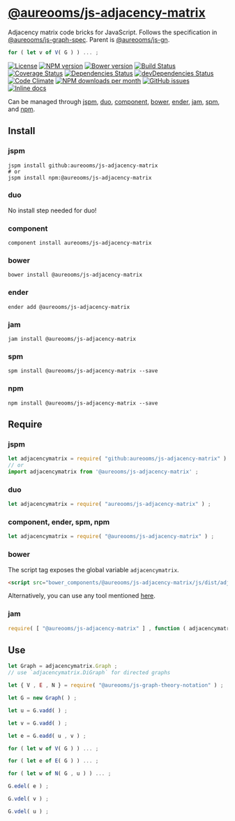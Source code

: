 [@aureooms/js-adjacency-matrix](https://make-github-pseudonymous-again.github.io/js-adjacency-matrix)
==

Adjacency matrix code bricks for JavaScript.
Follows the specification in
[@aureooms/js-graph-spec](https://github.com/make-github-pseudonymous-again/js-graph-spec).
Parent is [@aureooms/js-gn](https://github.com/make-github-pseudonymous-again/js-gn).

```js
for ( let v of V( G ) ) ... ;
```

[![License](https://img.shields.io/github/license/make-github-pseudonymous-again/js-adjacency-matrix.svg?style=flat)](https://raw.githubusercontent.com/make-github-pseudonymous-again/js-adjacency-matrix/main/LICENSE)
[![NPM version](https://img.shields.io/npm/v/@aureooms/js-adjacency-matrix.svg?style=flat)](https://www.npmjs.org/package/@aureooms/js-adjacency-matrix)
[![Bower version](https://img.shields.io/bower/v/@aureooms/js-adjacency-matrix.svg?style=flat)](http://bower.io/search/?q=@aureooms/js-adjacency-matrix)
[![Build Status](https://img.shields.io/travis/make-github-pseudonymous-again/js-adjacency-matrix.svg?style=flat)](https://travis-ci.org/make-github-pseudonymous-again/js-adjacency-matrix)
[![Coverage Status](https://img.shields.io/coveralls/make-github-pseudonymous-again/js-adjacency-matrix.svg?style=flat)](https://coveralls.io/r/make-github-pseudonymous-again/js-adjacency-matrix)
[![Dependencies Status](https://img.shields.io/david/make-github-pseudonymous-again/js-adjacency-matrix.svg?style=flat)](https://david-dm.org/make-github-pseudonymous-again/js-adjacency-matrix#info=dependencies)
[![devDependencies Status](https://img.shields.io/david/dev/make-github-pseudonymous-again/js-adjacency-matrix.svg?style=flat)](https://david-dm.org/make-github-pseudonymous-again/js-adjacency-matrix#info=devDependencies)
[![Code Climate](https://img.shields.io/codeclimate/github/make-github-pseudonymous-again/js-adjacency-matrix.svg?style=flat)](https://codeclimate.com/github/make-github-pseudonymous-again/js-adjacency-matrix)
[![NPM downloads per month](https://img.shields.io/npm/dm/@aureooms/js-adjacency-matrix.svg?style=flat)](https://www.npmjs.org/package/@aureooms/js-adjacency-matrix)
[![GitHub issues](https://img.shields.io/github/issues/make-github-pseudonymous-again/js-adjacency-matrix.svg?style=flat)](https://github.com/make-github-pseudonymous-again/js-adjacency-matrix/issues)
[![Inline docs](http://inch-ci.org/github/make-github-pseudonymous-again/js-adjacency-matrix.svg?branch=master&style=shields)](http://inch-ci.org/github/make-github-pseudonymous-again/js-adjacency-matrix)

Can be managed through [jspm](https://github.com/jspm/jspm-cli),
[duo](https://github.com/duojs/duo),
[component](https://github.com/componentjs/component),
[bower](https://github.com/bower/bower),
[ender](https://github.com/ender-js/Ender),
[jam](https://github.com/caolan/jam),
[spm](https://github.com/spmjs/spm),
and [npm](https://github.com/npm/npm).

## Install

### jspm
```terminal
jspm install github:aureooms/js-adjacency-matrix
# or
jspm install npm:@aureooms/js-adjacency-matrix
```
### duo
No install step needed for duo!

### component
```terminal
component install aureooms/js-adjacency-matrix
```

### bower
```terminal
bower install @aureooms/js-adjacency-matrix
```

### ender
```terminal
ender add @aureooms/js-adjacency-matrix
```

### jam
```terminal
jam install @aureooms/js-adjacency-matrix
```

### spm
```terminal
spm install @aureooms/js-adjacency-matrix --save
```

### npm
```terminal
npm install @aureooms/js-adjacency-matrix --save
```

## Require
### jspm
```js
let adjacencymatrix = require( "github:aureooms/js-adjacency-matrix" ) ;
// or
import adjacencymatrix from '@aureooms/js-adjacency-matrix' ;
```
### duo
```js
let adjacencymatrix = require( "aureooms/js-adjacency-matrix" ) ;
```

### component, ender, spm, npm
```js
let adjacencymatrix = require( "@aureooms/js-adjacency-matrix" ) ;
```

### bower
The script tag exposes the global variable `adjacencymatrix`.
```html
<script src="bower_components/@aureooms/js-adjacency-matrix/js/dist/adjacency-matrix.min.js"></script>
```
Alternatively, you can use any tool mentioned [here](http://bower.io/docs/tools/).

### jam
```js
require( [ "@aureooms/js-adjacency-matrix" ] , function ( adjacencymatrix ) { ... } ) ;
```

## Use


```js
let Graph = adjacencymatrix.Graph ;
// use `adjacencymatrix.DiGraph` for directed graphs

let { V , E , N } = require( "@aureooms/js-graph-theory-notation" ) ;

let G = new Graph( ) ;

let u = G.vadd( ) ;

let v = G.vadd( ) ;

let e = G.eadd( u , v ) ;

for ( let w of V( G ) ) ... ;

for ( let e of E( G ) ) ... ;

for ( let w of N( G , u ) ) ... ;

G.edel( e ) ;

G.vdel( v ) ;

G.vdel( u ) ;
```
